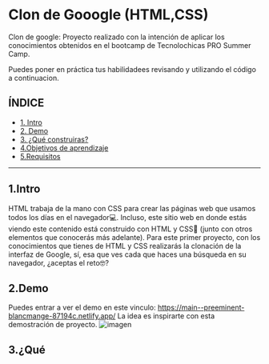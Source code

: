 # Clon de Gooogle (HTML,CSS)

Clon de google: Proyecto realizado con la intención de aplicar los conocimientos obtenidos en el bootcamp de Tecnolochicas PRO Summer Camp.

Puedes poner en práctica tus habilidadees revisando y utilizando el código a continuacion.

## ÍNDICE

* [1. Intro](url)
 * [2. Demo](url)
* [3. ¿Qué construiras?](url)
* [4.Objetivos de aprendizaje](url)
* [5.Requisitos](url)

***
## 1.Intro

HTML trabaja de la mano con CSS para crear las páginas web que usamos todos los días en el navegador💻. Incluso, este sitio web en donde estás viendo este contenido está construido con HTML y CSS🤯 (junto con otros elementos que conocerás más adelante). Para este primer proyecto, con los conocimientos que tienes de HTML y CSS realizarás la clonación de la interfaz de Google, sí, esa que ves cada que haces una búsqueda en su navegador, ¿aceptas el reto🤓?

## 2.Demo

Puedes entrar a ver el demo en este vinculo: https://main--preeminent-blancmange-87194c.netlify.app/
La idea es inspirarte con esta demostración de proyecto.
![imagen]("./../imagenes/googlelogo.png")


## 3.¿Qué



